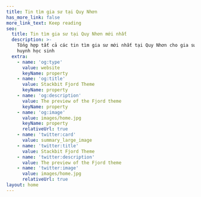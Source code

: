 ```yaml
---
title: Tin tìm gia sư tại Quy Nhơn
has_more_link: false
more_link_text: Keep reading
seo:
  title: Tin tìm gia sư tại Quy Nhơn mới nhất
  description: >-
    Tổng hợp tất cả các tin tìm gia sư mới nhất tại Quy Nhơn cho gia sư và phụ
    huynh học sinh
  extra:
    - name: 'og:type'
      value: website
      keyName: property
    - name: 'og:title'
      value: Stackbit Fjord Theme
      keyName: property
    - name: 'og:description'
      value: The preview of the Fjord theme
      keyName: property
    - name: 'og:image'
      value: images/home.jpg
      keyName: property
      relativeUrl: true
    - name: 'twitter:card'
      value: summary_large_image
    - name: 'twitter:title'
      value: Stackbit Fjord Theme
    - name: 'twitter:description'
      value: The preview of the Fjord theme
    - name: 'twitter:image'
      value: images/home.jpg
      relativeUrl: true
layout: home
---
```

